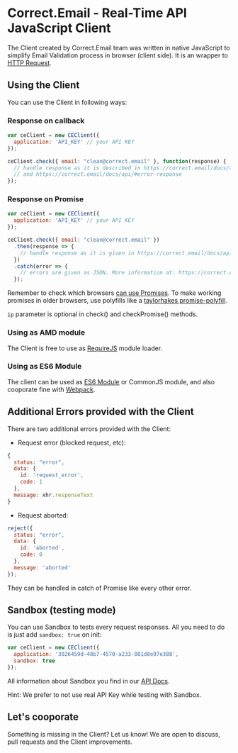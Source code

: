 # Correct.Email - Real-Time API JavaScript Client

The Client created by Correct.Email team was written in native JavaScript to
simplify Email Validation process in browser (client side). It is an wrapper to
[HTTP Request](https://correct.email/docs/api/#http-request).

## Using the Client

You can use the Client in following ways:

### Response on callback

```javascript
var ceClient = new CEClient({
  application: 'API_KEY' // your API KEY
});

ceClient.check({ email: "clean@correct.email" }, function(response) {
  // handle response as it is described in https://correct.email/docs/api/#http-request
  // and https://correct.email/docs/api/#error-response
});
```

### Response on Promise

```javascript
var ceClient = new CEClient({
  application: 'API_KEY' // your API KEY
});

ceClient.check({ email: "clean@correct.email" })
  .then(response => {
    // handle response as it is given in https://correct.email/docs/api/#http-request
  })
  .catch(error => {
    // errors are given as JSON. More information at: https://correct.email/docs/api/#error-response
  });
```

Remember to check which browsers [can use Promises](https://caniuse.com/#feat=promises).
To make working promises in older browsers, use polyfills like a [taylorhakes promise-polyfill](https://github.com/taylorhakes/promise-polyfill).

`ip` parameter is optional in check() and checkPromise() methods.

### Using as AMD module

The Client is free to use as [RequireJS](https://requirejs.org/) module loader.

### Using as ES6 Module

The client can be used as [ES6 Module](http://exploringjs.com/es6/ch_modules.html)
or CommonJS module, and also cooporate fine with [Webpack](https://webpack.js.org/).

## Additional Errors provided with the Client

There are two additional errors provided with the Client:

- Request error (blocked request, etc):

```javascript
{
  status: "error",
  data: {
    id: 'request_error',
    code: 1
  },
  message: xhr.responseText
}
```

- Request aborted:

```javascript
reject({
  status: "error",
  data: {
    id: 'aborted',
    code: 0
  },
  message: 'aborted'
});
```

They can be handled in catch of Promise like every other error.

## Sandbox (testing mode)

You can use Sandbox to tests every request responses. All you need to do
is just add `sandbox: true` on init:

```javascript
var ceClient = new CEClient({
  application: '3026459d-48b7-4570-a233-081d8e97e388',
  sandbox: true
});
```

All information about Sandbox you find in our [API Docs](https://correct.email/docs/api/#sandbox).

Hint: We prefer to not use real API Key while testing with Sandbox.

## Let's cooporate

Something is missing in the Client?
Let us know! We are open to discuss, pull requests and the Client improvements.